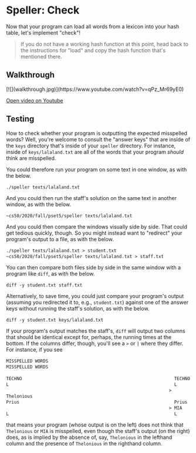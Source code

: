 # Speller: Check

Now that your program can load all words from a lexicon into your hash table, let's implement "check"!

> If you do not have a working hash function at this point, head back to the instructions for "load" and copy the hash function that's mentioned there.


## Walkthrough

<div markdown="1" class="extend">
[![](walkthrough.jpg)](https://www.youtube.com/watch?v=qPz_Mr69yE0)
</div>

[Open video on Youtube](https://www.youtube.com/watch?v=qPz_Mr69yE0)


## Testing

How to check whether your program is outputting the expected misspelled words? Well, you're welcome to consult the "answer keys" that are inside of the `keys` directory that's inside of your `speller` directory. For instance, inside of `keys/lalaland.txt` are all of the words that your program _should_ think are misspelled.

You could therefore run your program on some text in one window, as with the below.

    ./speller texts/lalaland.txt

And you could then run the staff's solution on the same text in another window, as with the below.

    ~cs50/2020/fall/pset5/speller texts/lalaland.txt

And you could then compare the windows visually side by side. That could get tedious quickly, though. So you might instead want to "redirect" your program's output to a file, as with the below.

    ./speller texts/lalaland.txt > student.txt
    ~cs50/2020/fall/pset5/speller texts/lalaland.txt > staff.txt

You can then compare both files side by side in the same window with a program like `diff`, as with the below.

    diff -y student.txt staff.txt

Alternatively, to save time, you could just compare your program's output (assuming you redirected it to, e.g., `student.txt`) against one of the answer keys without running the staff's solution, as with the below.

    diff -y student.txt keys/lalaland.txt

If your program's output matches the staff's, `diff` will output two columns that should be identical except for, perhaps, the running times at the bottom. If the columns differ, though, you'll see a `>` or `|` where they differ. For instance, if you see

~~~
MISSPELLED WORDS                                                MISSPELLED WORDS

TECHNO                                                          TECHNO
L                                                               L
                                                              > Thelonious
Prius                                                           Prius
                                                              > MIA
L                                                               L
~~~

that means your program (whose output is on the left) does not think that `Thelonious` or `MIA` is misspelled, even though the staff's output (on the right) does, as is implied by the absence of, say, `Thelonious` in the lefthand column and the presence of `Thelonious` in the righthand column.
